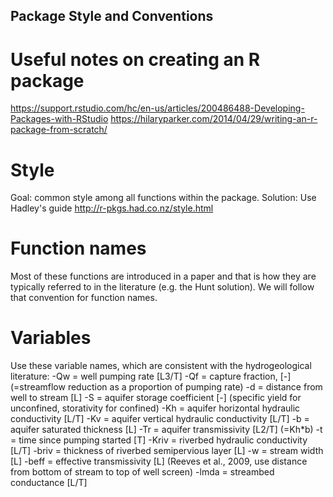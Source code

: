 ## Package Style and Conventions

# Useful notes on creating an R package
https://support.rstudio.com/hc/en-us/articles/200486488-Developing-Packages-with-RStudio
https://hilaryparker.com/2014/04/29/writing-an-r-package-from-scratch/

# Style
Goal: common style among all functions within the package. 
Solution: Use Hadley's guide http://r-pkgs.had.co.nz/style.html

# Function names
Most of these functions are introduced in a paper and that is how they are typically
referred to in the literature (e.g. the Hunt solution). We will follow that convention
for function names.

# Variables
Use these variable names, which are consistent with the hydrogeological literature:
-Qw   = well pumping rate [L3/T]
-Qf   = capture fraction, [-] (=streamflow reduction as a proportion of pumping rate)
-d    = distance from well to stream [L]
-S    = aquifer storage coefficient [-] (specific yield for unconfined, storativity for confined)
-Kh   = aquifer horizontal hydraulic conductivity [L/T]
-Kv   = aquifer vertical hydraulic conductivity [L/T]
-b    = aquifer saturated thickness [L]
-Tr   = aquifer transmissivity [L2/T] (=Kh*b)
-t    = time since pumping started [T]
-Kriv = riverbed hydraulic conductivity [L/T]
-briv = thickness of riverbed semipervious layer [L]
-w    = stream width [L]
-beff = effective transmissivity [L] (Reeves et al., 2009, use distance from bottom of stream to top of well screen)
-lmda = streambed conductance [L/T]
